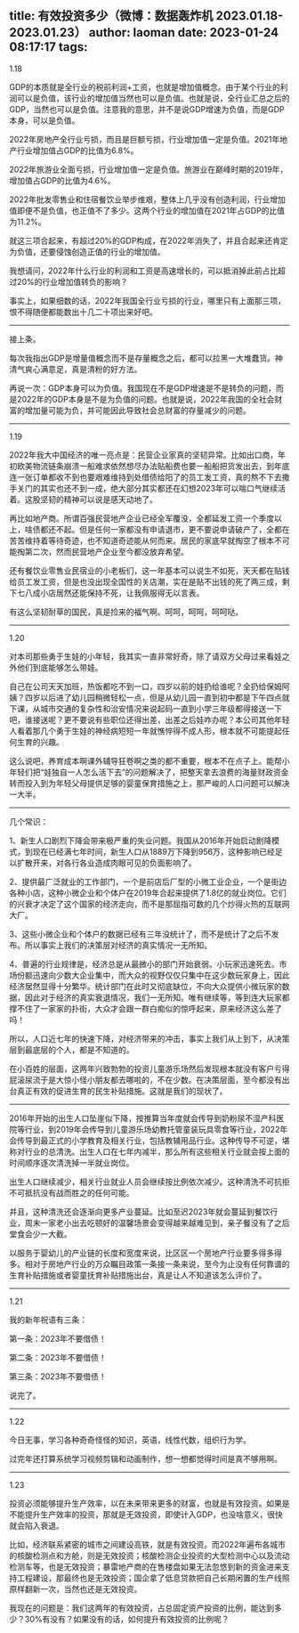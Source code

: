 title: 有效投资多少（微博：数据轰炸机 2023.01.18-2023.01.23）
author: laoman
date: 2023-01-24 08:17:17
tags:
---
1.18

GDP的本质就是全行业的税前利润+工资，也就是增加值概念。<!--more-->由于某个行业的利润可以是负值，该行业的增加值当然也可以是负值。也就是说，全行业汇总之后的GDP，当然也可以是负值。注意我的意思，并不是说GDP增速为负值，而是GDP本身，可以是负值。

2022年房地产全行业亏损，而且是巨额亏损，行业增加值一定是负值。2021年地产行业增加值占GDP的比值为6.8%。

2022年旅游业全面亏损，行业增加值一定是负值。旅游业在巅峰时期的2019年，增加值占GDP的比值为4.6%。

2022年批发零售业和住宿餐饮业举步维艰，整体上几乎没有创造利润，行业增加值即便不是负值，也正值不了多少。这两个行业的增加值在2021年占GDP的比值为11.2%。

就这三项合起来，有超过20%的GDP构成，在2022年消失了，并且合起来还肯定为负值，还要侵蚀创造正值的行业的增加值。

我想请问，2022年什么行业的利润和工资是高速增长的，可以抵消掉此前占比超过20%的行业增加值转负的影响？

事实上，如果细数的话，2022年我国全行业亏损的行业，哪里只有上面那三项，恨不得随便都能数出十几二十项出来好吧。
- - -
接上条。

每次我指出GDP是增量值概念而不是存量概念之后，都可以拉黑一大堆蠢货。神清气爽心满意足，真是清粉的好方法。

再说一次：GDP本身可以为负值。我国现在不是GDP增速是不是转负的问题，而是2022年的GDP本身是不是为负值的问题。也就是说，2022年我国的全社会财富的增加量可能为负，并可能因此导致社会总财富的存量减少的问题。
- - -
1.19

2022年我大中国经济的唯一亮点是：民营企业家真的坚韧异常。比如出口商，年初欧美物流链条崩溃一船难求依然想尽办法贴船费也要一船船把货发出去，到年底连一张订单都收不到也要艰难维持到处借债给阳了的员工发工资，真的熬不下去撒手关门的其实也还不到一成，绝大部分其实都还在幻想2023年可以喘口气继续活着。这股坚韧的精神可以说是感天动地了。

再比如地产商。所谓百强民营地产企业已经全军覆没，全都延发工资一个季度以上，啥债都还不起。但是任何一家都没有申请退市，更不要说申请破产了，全都在苦苦维持着等待奇迹，也不知道奇迹能从何而来。居民的家底早就掏空了根本不可能掏第二次，然而民营地产企业至今都没放弃希望。

还有餐饮业零售业民宿业的小老板们，这一年基本可以说生不如死，天天都在贴钱给员工发工资，但是也没出现全国性的关店潮，实在是贴不出钱的死了两三成，剩下七八成小店居然还能保持不死，让我佩服得无以言表。

有这么坚韧耐草的国民，真是捡来的福气啊。呵呵，呵呵，呵呵哒。
- - -
1.20

对本司那些勇于生娃的小年轻，我其实一直非常好奇，除了请双方父母过来看娃之外他们到底能够怎么带娃。

自己在公司天天加班，热饭都吃不到一口，四岁以前的娃扔给谁呢？全扔给保姆阿姨？四岁以后进了幼儿园稍微轻松一点，但是从幼儿园一直到初中都是下午四点就下课，从城市交通的复杂性和治安情况来说起码一直到小学三年级都得接送一下吧，谁接送呢？更不要说有些职位还得出差，出差之后娃咋办呢？本公司其他年轻人看着那几个勇于生娃的神经病短短一年就憔悴得不成人形，根本就不可能提起任何生育的兴趣。

这么说吧，养育成本啊课外辅导狂卷啊之类的都不重要，根本不在点子上。能帮小年轻们把“娃独自一人怎么活下去”的问题解决了，把整天拿去浪费的海量财政资金转而投入到为年轻父母提供足够的婴童保育措施之上，那严峻的人口问题可以解决一大半。
- - -
几个常识：

1、新生人口剧烈下降会带来极严重的失业问题。我国从2016年开始启动剧降模式，到现在已经满七年时间，新生人口从1889万下降到956万，这种影响已经足以扩散开来，对各行各业造成肉眼可见的负面影响了。

2、提供最广泛就业的工作部门，一个是前店后厂型的小微工业企业，一个是街边各种小店，这种小微企业和个体户在2019年合起来提供了1.8亿的就业岗位。它们的兴衰才决定了这个国家的经济走向，而不是那屈指可数的几个炒得火热的互联网大厂。

3、这些小微企业和个体户的数据已经有三年没统计了，而不是统计了之后不发布。所以事实上我们的决策层对经济的真实情况一无所知。

4、普遍的行业规律是，经济总是从最微小的部门开始衰弱。小玩家迅速死去。市场份额迅速向少数大企业集中，而大众的视野仅仅只集中在这少数玩家身上，因此经济居然显得十分繁华。统计部门在此时又彻底缺位，不向大众提供小微玩家的数据，因此对于经济的真实衰退情况，我们一无所知。唯有继续等，等到连大玩家都撑不住了一家家的扑街，大众才会跟一群白痴似的惊呼起来，原来经济这么差了吗！

所以，人口近七年的快速下降，对经济带来的冲击，事实上我们从上到下，从决策层到最底层的个人，都是不知道的。

在小百姓的层面，这两年兴致勃勃的投资儿童游乐场然后发现根本就没有客户亏得屁滚尿流于是大惊小怪小朋友都去哪啦的，不在少数。在决策层面，至今都没有出台真正有效的促进生育的民生补贴措施。这就是我们的现状了。
- - - 
2016年开始的出生人口坠崖似下降，按推算当年度就会传导到奶粉尿不湿产科医院等行业，到2019年会传导到儿童游乐场幼教托管童装玩具零食等行业，2022年会传导到最正式的小学教育及相关行业，包括教辅用品行业。这种传导不可逆，堪称对行业的总清洗。出生人口在七年内减半，那么所有这些相关行业就会按上面的时间顺序逐次清洗掉一半就业岗位。

出生人口继续减少，相关行业就业人员会继续按比例依次减少。这种清洗不可抗拒不可抵抗没有战而胜之的任何可能。

并且，这种清洗还会逐渐向更多产业蔓延。比如至迟2023年就会蔓延到餐饮行业，周末一家老小出去吃顿好的温馨场景会变得越来越难见到，亲子餐没有了之后堂食会少一大截。

以服务于婴幼儿的产业链的长度和宽度来说，比区区一个房地产行业要多得多得多。相对于房地产行业的万众瞩目政策一条接一条来说，至今为止没有任何靠谱的生育补贴措施或者婴童抚育补贴措施出台，真是让人不知道该怎么评价了。
- - -
1.21

我的新年祝语有三条：

第一条：2023年不要借债！

第二条：2023年不要借债！

第三条：2023年不要借债！

说完了。    
- - -
1.22

今日无事，学习各种奇奇怪怪的知识，英语，线性代数，组织行为学。

过完年还打算系统学习视频剪辑和动画制作，想一想都觉得时间是真不够用啊。    
- - -
1.23

投资必须能够提升生产效率，以在未来带来更多的财富，也就是有效投资。如果是不能提升生产效率的投资，那就是无效投资，即使计入GDP，也没啥意义，很快就会陷入衰退。

比如，经济联系紧密的城市之间建设高铁，就是有效投资。而2022年遍布各城市的核酸检测点和方舱，则是无效投资；核酸检测企业投资的大型检测中心以及流动检测车等，也是无效投资；暴雷地产商的在售楼盘如果无法忽悠到新的资金进来支持工程建设，那最终也是无效投资；国企拿了低息贷款把自己长期闲置的生产线照原样翻新一次，当然也还是无效投资。

我现在的问题是：我们这两年的有效投资，占总固定资产投资的比例，能达到多少？30%有没有？如果没有的话，如何提升有效投资的比例呢？